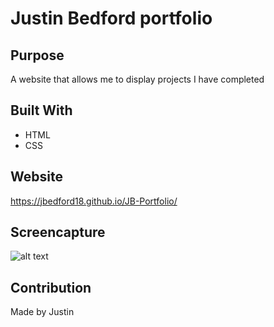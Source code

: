 # Justin Bedford portfolio

## Purpose
A website that allows me to display projects I have completed

## Built With
* HTML
* CSS

## Website
https://jbedford18.github.io/JB-Portfolio/

## Screencapture 
![alt text](assets\images\SSP.PNG)

## Contribution
Made by Justin
